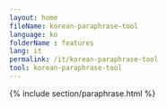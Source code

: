 ```yaml
---
layout: home
fileName: korean-paraphrase-tool
language: ko
folderName : features
lang: it
permalink: /it/korean-paraphrase-tool
tool: korean-paraphrase-tool
---
```

{% include section/paraphrase.html %}